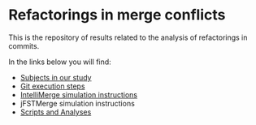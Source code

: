 # Refactorings in merge conflicts
This is the repository of results related to the analysis of refactorings in commits.

In the links below you will find:

* [Subjects in our study](/subjects.md)
* [Git execution steps](/git_execution/git_execution_steps.md)
* [IntelliMerge simulation instructions](intellimerge_simulation/intellimerge_simulation.md)
* jFSTMerge simulation instructions
* [Scripts and Analyses](/statistics_analysis/statistics_analysis.md) 
